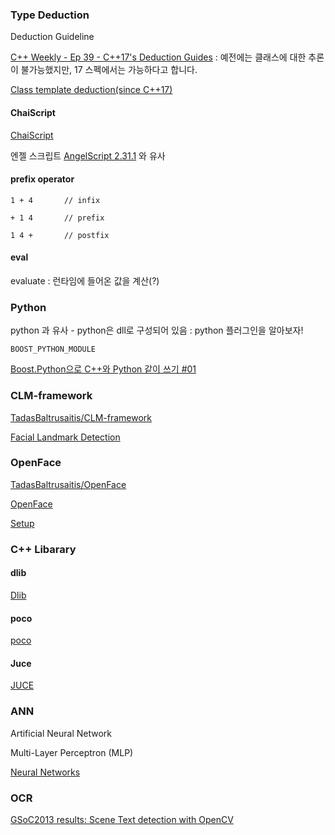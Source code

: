 ### Type Deduction

Deduction Guideline

[C++ Weekly - Ep 39 - C++17's Deduction Guides](https://www.youtube.com/watch?v=-3fVp0U4xi0) : 예전에는 클래스에 대한 추론이 불가능했지만, 17 스펙에서는 가능하다고 합니다.

[Class template deduction(since C++17)](http://en.cppreference.com/w/cpp/language/class_template_deduction)

#### ChaiScript

[ChaiScript](http://chaiscript.com)

엔젤 스크립트 [AngelScript 2.31.1](http://www.angelcode.com/angelscript/) 와 유사

#### prefix operator

```
1 + 4		// infix

+ 1 4		// prefix

1 4 +		// postfix
```

#### eval

evaluate : 런타임에 들어온 값을 계산(?)

### Python

python 과 유사 - python은 dll로 구성되어 있음 : python 플러그인을 알아보자!

```
BOOST_PYTHON_MODULE
```

[Boost.Python으로 C++와 Python 같이 쓰기 #01](http://blog.naver.com/PostView.nhn?blogId=lithium81&logNo=80123555915)

### CLM-framework

[TadasBaltrusaitis/CLM-framework](https://github.com/TadasBaltrusaitis/CLM-framework)

[Facial Landmark Detection](http://www.learnopencv.com/facial-landmark-detection/)

### OpenFace

[TadasBaltrusaitis/OpenFace](https://github.com/TadasBaltrusaitis/OpenFace)

[OpenFace](https://cmusatyalab.github.io/openface/)

[Setup](https://cmusatyalab.github.io/openface/setup/)

### C++ Libarary

#### dlib

[Dlib](http://dlib.net)

#### poco

[poco](https://pocoproject.org)

#### Juce

[JUCE](https://www.juce.com)

### ANN

Artificial Neural Network

Multi-Layer Perceptron (MLP)

[Neural Networks](http://docs.opencv.org/3.0-beta/modules/ml/doc/neural_networks.html)

### OCR

[GSoC2013 results: Scene Text detection with OpenCV](https://www.youtube.com/watch?v=9StvqlY0Vg0)
